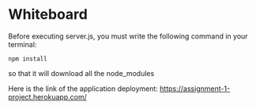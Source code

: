 # Whiteboard

Before executing server.js, you must write the following command in your terminal:

    npm install

so that it will download all the node_modules

Here is the link of the application deployment: https://assignment-1-project.herokuapp.com/